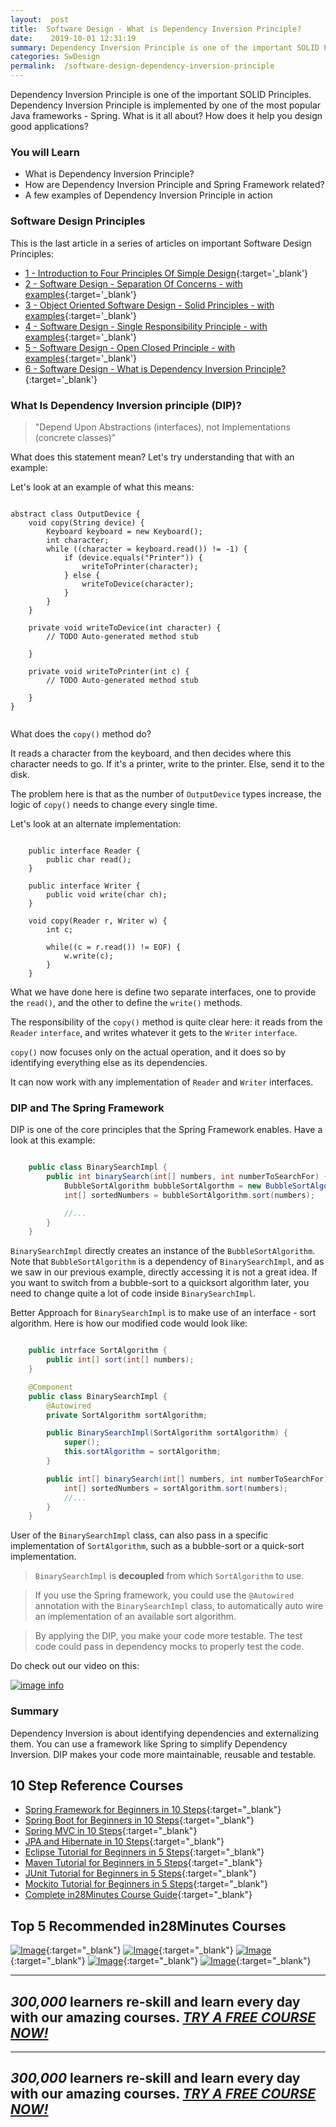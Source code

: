 ```yaml
---
layout:  post
title:  Software Design - What is Dependency Inversion Principle?
date:    2019-10-01 12:31:19
summary: Dependency Inversion Principle is one of the important SOLID Principles. Dependency Inversion Principle is implemented by one of the most popular Java frameworks - Spring. What is it all about? How does it help you design good applications?
categories: SwDesign
permalink:  /software-design-dependency-inversion-principle
---
```


Dependency Inversion Principle is one of the important SOLID Principles. Dependency Inversion Principle is implemented by one of the most popular Java frameworks - Spring. What is it all about? How does it help you design good applications?

### You will Learn
- What is Dependency Inversion Principle?
- How are Dependency Inversion Principle and Spring Framework related?
- A few examples of Dependency Inversion Principle in action

### Software Design Principles

This is the last article in a series of articles on important Software Design Principles:

- [1 - Introduction to Four Principles Of Simple Design](/four-principles-of-simple-design){:target='_blank'}
- [2 - Software Design - Separation Of Concerns - with examples](/software-design-seperation-of-concerns-with-examples){:target='_blank'}
- [3 - Object Oriented Software Design - Solid Principles - with examples](/software-design-solid-principles){:target='_blank'}
- [4 - Software Design - Single Responsibility Principle - with examples](/software-design-single-responsibility-principle){:target='_blank'}
- [5 - Software Design - Open Closed Principle - with examples](/software-design-open-closed-principle){:target='_blank'}
- [6 - Software Design - What is Dependency Inversion Principle?](/software-design-dependency-inversion-principle){:target='_blank'}


### What Is Dependency Inversion principle (DIP)?

> "Depend Upon Abstractions (interfaces), not Implementations (concrete classes)"

What does this statement mean? Let's try understanding that with an example:

Let's look at an example of what this means:

```

abstract class OutputDevice {
	void copy(String device) {
		Keyboard keyboard = new Keyboard();
		int character;
		while ((character = keyboard.read()) != -1) {
			if (device.equals("Printer")) {
				writeToPrinter(character);
			} else {
				writeToDevice(character);
			}
		}
	}

	private void writeToDevice(int character) {
		// TODO Auto-generated method stub
		
	}

	private void writeToPrinter(int c) {
		// TODO Auto-generated method stub
		
	}
}


```

What does the ```copy()``` method do?

It reads a character from the keyboard, and then decides where this character needs to go. If it's a printer, write to the printer. Else, send it to the disk.  

The problem here is that as the number of ```OutputDevice``` types increase, the logic of ```copy()``` needs to change every single time. 

Let's look at an alternate implementation:

```

	public interface Reader {
		public char read();
	}

	public interface Writer {
		public void write(char ch);
	}

	void copy(Reader r, Writer w) {
		int c;

		while((c = r.read()) != EOF) {
			w.write(c);
		}
	}

```

What we have done here is define two separate interfaces, one to provide the ```read()```, and the other to define the ```write()``` methods. 

The responsibility of the ```copy()``` method is quite clear here: it reads from the ```Reader``` ```interface```, and writes whatever it gets to the ```Writer``` ```interface```. 

```copy()``` now focuses only on the actual operation, and it does so by identifying everything else as its dependencies. 

It can now work with any implementation of ```Reader``` and ```Writer``` interfaces.

### DIP and The Spring Framework

DIP is one of the core principles that the Spring Framework enables. Have a look at this example:

```java

	public class BinarySearchImpl {
		public int binarySearch(int[] numbers, int numberToSearchFor) {
			BubbleSortAlgorithm bubbleSortAlgorthm = new BubbleSortAlgorithm();
			int[] sortedNumbers = bubbleSortAlgorithm.sort(numbers);

			//...
		}
	}

```

```BinarySearchImpl``` directly creates an instance of the ```BubbleSortAlgorithm```. Note that ```BubbleSortAlgorithm``` is a dependency of ```BinarySearchImpl```, and as we saw in our previous example, directly accessing it is not a great idea. If you want to switch from a bubble-sort to a quicksort algorithm later, you need to change quite a lot of code inside ```BinarySearchImpl```. 

Better Approach for ```BinarySearchImpl``` is to make use of an interface - sort algorithm. Here is how our modified code would look like:

```java

	public intrface SortAlgorithm {
		public int[] sort(int[] numbers);
	}

	@Component
	public class BinarySearchImpl {
		@Autowired
		private SortAlgorithm sortAlgorithm;

		public BinarySearchImpl(SortAlgorithm sortAlgorithm) {
			super();
			this.sortAlgorithm = sortAlgorithm;
		}

		public int[] binarySearch(int[] numbers, int numberToSearchFor) {
			int[] sortedNumbers = sortAlgorithm.sort(numbers);
			//...
		}
	}

```

User of the ```BinarySearchImpl``` class, can also pass in a specific implementation of ```SortAlgorithm```, such as a bubble-sort or a quick-sort implementation. 

> ```BinarySearchImpl``` is **decoupled** from which ```SortAlgorithm``` to use.

> If you use the Spring framework, you could use the ```@Autowired``` annotation with the ```BinarySearchImpl``` class, to automatically auto wire an implementation of an available sort algorithm.

> By applying the DIP, you make your code more testable. The test code could pass in dependency mocks to properly test the code. 

Do check out our video on this:

[![image info](/images/Capture-015-01.png)](https://www.youtube.com/watch?v=PdQ4xAUGitk)   

### Summary

Dependency Inversion is about identifying dependencies and externalizing them. You can use a framework like Spring to simplify Dependency Inversion. DIP makes your code more maintainable, reusable and testable.

## 10 Step Reference Courses

- [Spring Framework for Beginners in 10 Steps](https://courses.in28minutes.com/p/spring-framework-for-beginners){:target="_blank"}
- [Spring Boot for Beginners in 10 Steps](https://courses.in28minutes.com/p/spring-boot-for-beginners-in-10-steps){:target="_blank"}
- [Spring MVC in 10 Steps](https://www.youtube.com/watch?v=BjNhGaZDr0Y){:target="_blank"}
- [JPA and Hibernate in 10 Steps](https://courses.in28minutes.com/p/jpa-and-hibernate-tutorial-for-beginners-with-spring-boot){:target="_blank"}
- [Eclipse Tutorial for Beginners in 5 Steps](https://courses.in28minutes.com/p/eclipse-tutorial-for-beginners){:target="_blank"}
- [Maven Tutorial for Beginners in 5 Steps](https://courses.in28minutes.com/p/maven-tutorial-for-beginners-in-5-steps){:target="_blank"}
- [JUnit Tutorial for Beginners in 5 Steps](https://courses.in28minutes.com/p/junit-tutorial-for-beginners){:target="_blank"}
- [Mockito Tutorial for Beginners in 5 Steps](https://courses.in28minutes.com/p/mockito-for-beginner-in-5-steps){:target="_blank"}
- [Complete in28Minutes Course Guide](https://courses.in28minutes.com/p/in28minutes-course-guide){:target="_blank"}

## Top 5 Recommended in28Minutes Courses
[![Image](/images/Course-Go-Full-Stack-With-Spring-Boot-and-React.png "Go Full Stack with Spring Boot and React")](https://www.udemy.com/course/full-stack-application-with-spring-boot-and-react/?couponCode=NOVEMBER-2019){:target="_blank"}
[![Image](/images/Course-Master-Microservices-with-Spring-Boot-and-Spring-Cloud.png "Master Microservices with Spring Boot and Spring Cloud")](https://www.udemy.com/course/microservices-with-spring-boot-and-spring-cloud/?couponCode=NOVEMBER-2019){:target="_blank"}
[![Image](/images/Course-Spring-Framework-Master-Class---Beginner-to-Expert.png "Spring Master Class - Beginner to Expert")](https://www.udemy.com/course/spring-tutorial-for-beginners/?couponCode=NOVEMBER-2019){:target="_blank"}
[![Image](/images/Course-KubernetesCrashCourse.png "Kubernetes Crash Course for Java Spring Boot Developers")](https://www.udemy.com/course/kubernetes-crash-course-for-java-developers/?couponCode=NOVEMBER-2019){:target="_blank"}
[![Image](/images/Course-DockerCrashCourseForJavaSpringBootDevelopers.png "Docker Crash Course for Java Spring Boot Developers")](https://www.udemy.com/course/docker-course-with-java-and-spring-boot-for-beginners/?couponCode=NOVEMBER-2019){:target="_blank"}

---
***300,000*** learners re-skill and learn every day with our amazing courses. ***[TRY A FREE COURSE NOW!](https://rebrand.ly/in28minutes-try-free-course)***
---

---
***300,000*** learners re-skill and learn every day with our amazing courses. ***[TRY A FREE COURSE NOW!](https://rebrand.ly/in28minutes-try-free-course)***
---




